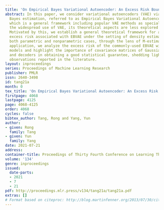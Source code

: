 ```yaml
---
title: 'On Empirical Bayes Variational Autoencoder: An Excess Risk Bound'
abstract: In this paper, we consider variational autoencoders (VAE) via empirical
  Bayes estimation, referred to as Empirical Bayes Variational Autoencoders (EBVAE),
  which is a general framework including popular VAE methods as special cases. Despite
  the widespread use of VAE, its theoretical aspects are less explored in the literature.
  Motivated by this, we establish a general theoretical framework for analyzing the
  excess risk associated with EBVAE under the setting of density estimation, covering
  both parametric and nonparametric cases, through the lens of M-estimation. As an
  application, we analyze the excess risk of the commonly-used EBVAE with Gaussian
  models and highlight the importance of covariance matrices of Gaussian encoders
  and decoders in obtaining a good statistical guarantee, shedding light on the empirical
  observations reported in the literature.
layout: inproceedings
series: Proceedings of Machine Learning Research
publisher: PMLR
issn: 2640-3498
id: tang21a
month: 0
tex_title: 'On Empirical Bayes Variational Autoencoder: An Excess Risk Bound'
firstpage: 4068
lastpage: 4125
page: 4068-4125
order: 4068
cycles: false
bibtex_author: Tang, Rong and Yang, Yun
author:
- given: Rong
  family: Tang
- given: Yun
  family: Yang
date: 2021-07-21
address:
container-title: Proceedings of Thirty Fourth Conference on Learning Theory
volume: '134'
genre: inproceedings
issued:
  date-parts:
  - 2021
  - 7
  - 21
pdf: http://proceedings.mlr.press/v134/tang21a/tang21a.pdf
extras: []
# Format based on citeproc: http://blog.martinfenner.org/2013/07/30/citeproc-yaml-for-bibliographies/
---
```

